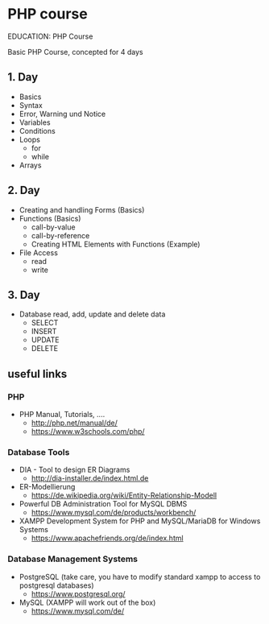 # PHP course

EDUCATION: PHP Course

Basic PHP Course, concepted for 4 days

## 1. Day 
- Basics
- Syntax
- Error, Warning und Notice
- Variables
- Conditions
- Loops
  - for
  - while
- Arrays

## 2. Day
- Creating and handling Forms (Basics)
- Functions (Basics)
  - call-by-value
  - call-by-reference
  - Creating HTML Elements with Functions (Example)
- File Access
  - read
  - write

## 3. Day
- Database read, add, update and delete data
  - SELECT
  - INSERT
  - UPDATE 
  - DELETE
  

## useful links

### PHP 
- PHP Manual, Tutorials, ....
  - http://php.net/manual/de/
  - https://www.w3schools.com/php/

### Database Tools
- DIA - Tool to design ER Diagrams
  - http://dia-installer.de/index.html.de
- ER-Modellierung
  - https://de.wikipedia.org/wiki/Entity-Relationship-Modell
- Powerful DB Administration Tool for MySQL DBMS
  - https://www.mysql.com/de/products/workbench/
- XAMPP Development System for PHP and MySQL/MariaDB for Windows Systems 
  - https://www.apachefriends.org/de/index.html

### Database Management Systems
- PostgreSQL (take care, you have to modify standard xampp to access to postgresql databases)
  - https://www.postgresql.org/
- MySQL (XAMPP will work out of the box)
  - https://www.mysql.com/de/